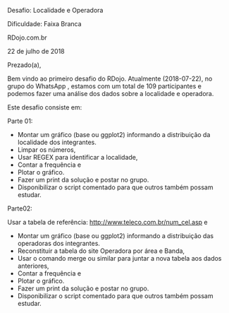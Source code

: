 
Desafio: Localidade e Operadora

Dificuldade: Faixa Branca

RDojo.com.br

22 de julho de 2018


Prezado(a),

Bem vindo ao primeiro desafio do RDojo. Atualmente (2018-07-22), no grupo do WhatsApp , estamos com um total de 109 participantes e podemos fazer uma análise dos dados sobre a localidade e operadora.

Este desafio consiste em:

Parte 01:

+ Montar um gráfico (base ou ggplot2) informando a distribuição da localidade dos integrantes.
+ Limpar os números,
+ Usar REGEX para identificar a localidade,
+ Contar a frequência e
+ Plotar o gráfico.
+ Fazer um print da solução e postar no grupo.
+ Disponibilizar o script comentado para que outros também possam estudar.

Parte02:

Usar a tabela de referência: http://www.teleco.com.br/num_cel.asp e

+ Montar um gráfico (base ou ggplot2) informando a distribuição das operadoras dos integrantes.
+ Reconstituir a tabela do site Operadora por área e Banda,
+ Usar o comando merge ou similar para juntar a nova tabela aos dados anteriores,
+ Contar a frequência e
+ Plotar o gráfico.
+ Fazer um print da solução e postar no grupo.
+ Disponibilizar o script comentado para que outros também possam estudar.
